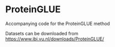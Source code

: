 # ProteinGLUE
Accompanying code for the ProteinGLUE method

Datasets can be downloaded from https://www.ibi.vu.nl/downloads/ProteinGLUE/
